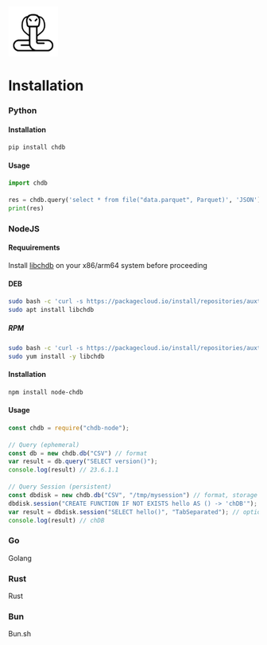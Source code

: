 <img src="logo.png" width=100>

# Installation

<!-- tabs:start -->

### **Python**

#### Installation
```bash
pip install chdb
```

#### Usage
```python
import chdb

res = chdb.query('select * from file("data.parquet", Parquet)', 'JSON');
print(res)
```

### **NodeJS**

#### Requuirements

<!-- tabs:start -->
Install [libchdb](https://github.com/metrico/libchdb) on your x86/arm64 system before proceeding
#### **DEB**
```bash
sudo bash -c 'curl -s https://packagecloud.io/install/repositories/auxten/chdb/script.deb.sh | os=any dist=any bash'
sudo apt install libchdb
```
##### **RPM**
```bash
sudo bash -c 'curl -s https://packagecloud.io/install/repositories/auxten/chdb/script.rpm.sh | os=rpm_any dist=rpm_any bash'
sudo yum install -y libchdb
```
<!-- tabs:end -->


#### Installation
```bash
npm install node-chdb
```

#### Usage
```javascript
const chdb = require("chdb-node");

// Query (ephemeral)
const db = new chdb.db("CSV") // format
var result = db.query("SELECT version()");
console.log(result) // 23.6.1.1

// Query Session (persistent)
const dbdisk = new chdb.db("CSV", "/tmp/mysession") // format, storage path
dbdisk.session("CREATE FUNCTION IF NOT EXISTS hello AS () -> 'chDB'");
var result = dbdisk.session("SELECT hello()", "TabSeparated"); // optional format override
console.log(result) // chDB
```

### **Go**

Golang

### **Rust**

Rust

### **Bun**

Bun.sh

<!-- tabs:end -->
